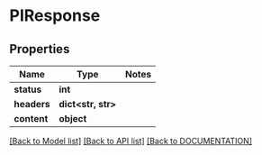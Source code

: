 # PIResponse

## Properties
Name | Type | Notes
------------ | ------------- | -------------
**status** | **int**
**headers** | **dict<str, str>**
**content** | **object**

[[Back to Model list]](../../DOCUMENTATION.md#documentation-for-models) [[Back to API list]](../../DOCUMENTATION.md#documentation-for-api-endpoints) [[Back to DOCUMENTATION]](../../DOCUMENTATION.md)
